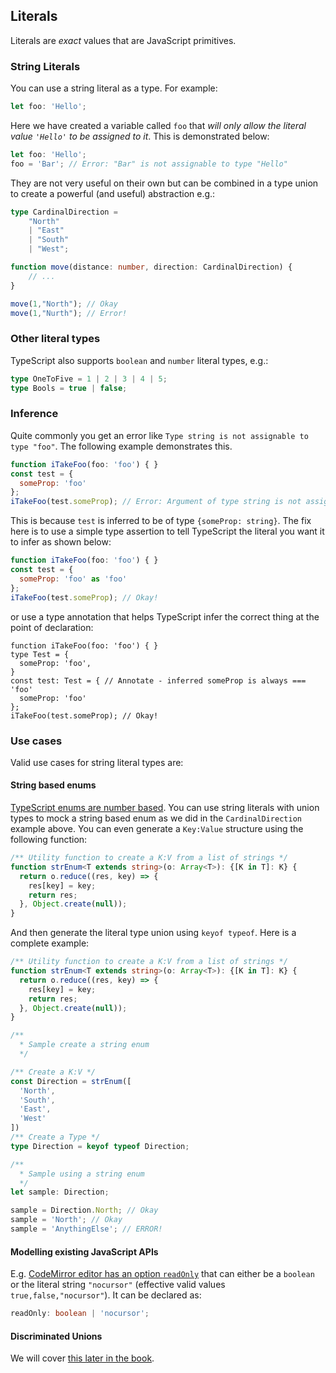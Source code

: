 ## Literals
Literals are *exact* values that are JavaScript primitives. 

### String Literals

You can use a string literal as a type. For example:

```ts
let foo: 'Hello';
```

Here we have created a variable called `foo` that *will only allow the literal value `'Hello'` to be assigned to it*. This is demonstrated below:

```ts
let foo: 'Hello';
foo = 'Bar'; // Error: "Bar" is not assignable to type "Hello"
```

They are not very useful on their own but can be combined in a type union to create a powerful (and useful) abstraction e.g.:

```ts
type CardinalDirection =
    "North"
    | "East"
    | "South"
    | "West";

function move(distance: number, direction: CardinalDirection) {
    // ...
}

move(1,"North"); // Okay
move(1,"Nurth"); // Error!
```

### Other literal types
TypeScript also supports `boolean` and `number` literal types, e.g.: 

```ts
type OneToFive = 1 | 2 | 3 | 4 | 5;
type Bools = true | false;
```

### Inference 
Quite commonly you get an error like `Type string is not assignable to type "foo"`. The following example demonstrates this.

```js
function iTakeFoo(foo: 'foo') { }
const test = {
  someProp: 'foo'
};
iTakeFoo(test.someProp); // Error: Argument of type string is not assignable to parameter of type 'foo'
```

This is because `test` is inferred to be of type `{someProp: string}`. The fix here is to use a simple type assertion to tell TypeScript the literal you want it to infer as shown below: 

```js
function iTakeFoo(foo: 'foo') { }
const test = {
  someProp: 'foo' as 'foo'
};
iTakeFoo(test.someProp); // Okay!
```

or use a type annotation that helps TypeScript infer the correct thing at the point of declaration: 

```
function iTakeFoo(foo: 'foo') { }
type Test = {
  someProp: 'foo',
}
const test: Test = { // Annotate - inferred someProp is always === 'foo'
  someProp: 'foo' 
}; 
iTakeFoo(test.someProp); // Okay!
```

### Use cases
Valid use cases for string literal types are:

#### String based enums

[TypeScript enums are number based](../enums.md). You can use string literals with union types to mock a string based enum as we did in the `CardinalDirection` example above. You can even generate a `Key:Value` structure using the following function: 

```ts
/** Utility function to create a K:V from a list of strings */
function strEnum<T extends string>(o: Array<T>): {[K in T]: K} {
  return o.reduce((res, key) => {
    res[key] = key;
    return res;
  }, Object.create(null));
}
```

And then generate the literal type union using `keyof typeof`. Here is a complete example:

```ts
/** Utility function to create a K:V from a list of strings */
function strEnum<T extends string>(o: Array<T>): {[K in T]: K} {
  return o.reduce((res, key) => {
    res[key] = key;
    return res;
  }, Object.create(null));
}

/**
  * Sample create a string enum
  */

/** Create a K:V */
const Direction = strEnum([
  'North',
  'South',
  'East',
  'West'
])
/** Create a Type */
type Direction = keyof typeof Direction;

/** 
  * Sample using a string enum
  */
let sample: Direction;

sample = Direction.North; // Okay
sample = 'North'; // Okay
sample = 'AnythingElse'; // ERROR!
```

#### Modelling existing JavaScript APIs

E.g. [CodeMirror editor has an option `readOnly`](https://codemirror.net/doc/manual.html#option_readOnly) that can either be a `boolean` or the literal string `"nocursor"` (effective valid values `true,false,"nocursor"`).  It can be declared as:

```ts
readOnly: boolean | 'nocursor';
```

#### Discriminated Unions

We will cover [this later in the book](./discriminated-unions.md).


[](https://github.com/Microsoft/TypeScript/pull/5185)
